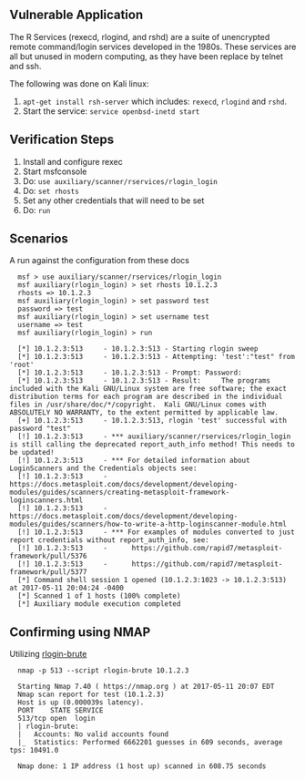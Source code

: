 ## Vulnerable Application

The R Services (rexecd, rlogind, and rshd) are a suite of unencrypted remote command/login services developed in the 1980s.
These services are all but unused in modern computing, as they have been replace by telnet and ssh.

The following was done on Kali linux:

  1. `apt-get install rsh-server` which includes: `rexecd`, `rlogind` and `rshd`.
  2. Start the service: `service openbsd-inetd start`

## Verification Steps

  1. Install and configure rexec
  2. Start msfconsole
  3. Do: `use auxiliary/scanner/rservices/rlogin_login`
  4. Do: `set rhosts`
  5. Set any other credentials that will need to be set
  6. Do: `run`

## Scenarios

  A run against the configuration from these docs

  ```
    msf > use auxiliary/scanner/rservices/rlogin_login
    msf auxiliary(rlogin_login) > set rhosts 10.1.2.3
    rhosts => 10.1.2.3
    msf auxiliary(rlogin_login) > set password test
    password => test
    msf auxiliary(rlogin_login) > set username test
    username => test
    msf auxiliary(rlogin_login) > run

    [*] 10.1.2.3:513     - 10.1.2.3:513 - Starting rlogin sweep
    [*] 10.1.2.3:513     - 10.1.2.3:513 - Attempting: 'test':"test" from 'root'
    [*] 10.1.2.3:513     - 10.1.2.3:513 - Prompt: Password:
    [*] 10.1.2.3:513     - 10.1.2.3:513 - Result:     The programs included with the Kali GNU/Linux system are free software; the exact distribution terms for each program are described in the individual files in /usr/share/doc/*/copyright.  Kali GNU/Linux comes with ABSOLUTELY NO WARRANTY, to the extent permitted by applicable law.
    [+] 10.1.2.3:513     - 10.1.2.3:513, rlogin 'test' successful with password "test"
    [!] 10.1.2.3:513     - *** auxiliary/scanner/rservices/rlogin_login is still calling the deprecated report_auth_info method! This needs to be updated!
    [!] 10.1.2.3:513     - *** For detailed information about LoginScanners and the Credentials objects see:
    [!] 10.1.2.3:513     -      https://docs.metasploit.com/docs/development/developing-modules/guides/scanners/creating-metasploit-framework-loginscanners.html
    [!] 10.1.2.3:513     -      https://docs.metasploit.com/docs/development/developing-modules/guides/scanners/how-to-write-a-http-loginscanner-module.html
    [!] 10.1.2.3:513     - *** For examples of modules converted to just report credentials without report_auth_info, see:
    [!] 10.1.2.3:513     -      https://github.com/rapid7/metasploit-framework/pull/5376
    [!] 10.1.2.3:513     -      https://github.com/rapid7/metasploit-framework/pull/5377
    [*] Command shell session 1 opened (10.1.2.3:1023 -> 10.1.2.3:513) at 2017-05-11 20:04:24 -0400
    [*] Scanned 1 of 1 hosts (100% complete)
    [*] Auxiliary module execution completed
  ```

## Confirming using NMAP

Utilizing [rlogin-brute](https://nmap.org/nsedoc/scripts/rlogin-brute.html)

  ```
    nmap -p 513 --script rlogin-brute 10.1.2.3

    Starting Nmap 7.40 ( https://nmap.org ) at 2017-05-11 20:07 EDT
    Nmap scan report for test (10.1.2.3)
    Host is up (0.000039s latency).
    PORT    STATE SERVICE
    513/tcp open  login
    | rlogin-brute:
    |   Accounts: No valid accounts found
    |_  Statistics: Performed 6662201 guesses in 609 seconds, average tps: 10491.0

    Nmap done: 1 IP address (1 host up) scanned in 608.75 seconds
  ```
